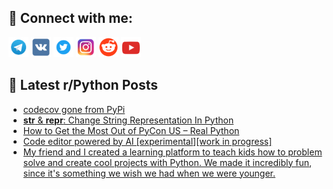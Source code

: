 ## 🔎 Connect with me:
[<img src="https://github.com/bullbesh/bullbesh/blob/main/images/Telegram.png" width="32" height="32" />](https://t.me/bullbesh)
[<img src="https://github.com/bullbesh/bullbesh/blob/main/images/VK.png" width="32" height="32" />](https://vk.com/bullbesh)
[<img src="https://github.com/bullbesh/bullbesh/blob/main/images/Twitter.png" width="32" height="32" />](https://twitter.com/bullbesh1)
[<img src="https://github.com/bullbesh/bullbesh/blob/main/images/Instagram.png" width="32" height="32" />](https://www.instagram.com/bullbesh)
[<img src="https://github.com/bullbesh/bullbesh/blob/main/images/Reddit.png" width="32" height="32" />](https://www.reddit.com/user/bullbesh)
[<img src="https://github.com/bullbesh/bullbesh/blob/main/images/YouTube.png" width="32" height="32" />](https://www.youtube.com/channel/UCtfjRs6uzgq5mfm8S06WTcg)

## 📕 Latest r/Python Posts
<!-- BLOG-POST-LIST:START -->
- [codecov gone from PyPi](https://www.reddit.com/r/Python/comments/12kukhk/codecov_gone_from_pypi/)
- [__str__ &amp; __repr__: Change String Representation In Python](https://www.reddit.com/r/Python/comments/12kroqt/str_repr_change_string_representation_in_python/)
- [How to Get the Most Out of PyCon US – Real Python](https://www.reddit.com/r/Python/comments/12kr616/how_to_get_the_most_out_of_pycon_us_real_python/)
- [Code editor powered by AI [experimental][work in progress]](https://www.reddit.com/r/Python/comments/12kpylb/code_editor_powered_by_ai_experimentalwork_in/)
- [My friend and I created a learning platform to teach kids how to problem solve and create cool projects with Python. We made it incredibly fun, since it&#39;s something we wish we had when we were younger.](https://www.reddit.com/r/Python/comments/12kphmi/my_friend_and_i_created_a_learning_platform_to/)
<!-- BLOG-POST-LIST:END -->
